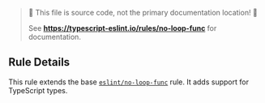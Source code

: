 > 🛑 This file is source code, not the primary documentation location! 🛑
>
> See **https://typescript-eslint.io/rules/no-loop-func** for documentation.

## Rule Details

This rule extends the base [`eslint/no-loop-func`](https://eslint.org/docs/rules/no-loop-func) rule.
It adds support for TypeScript types.
